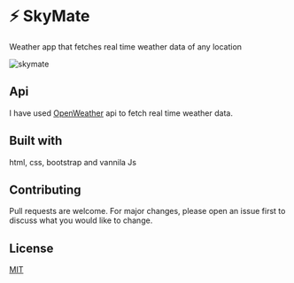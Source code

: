 # ⚡ SkyMate
 Weather app that fetches real time weather data of any location

![skymate](https://user-images.githubusercontent.com/47467468/84751219-f025e200-afd9-11ea-9815-69c8c836dc99.png)

## Api
I have used [OpenWeather](https://openweathermap.org/api) api to fetch real time weather data.

## Built with
html, css, bootstrap and vannila Js


## Contributing
Pull requests are welcome. For major changes, please open an issue first to discuss what you would like to change.


## License
[MIT](https://choosealicense.com/licenses/mit/)

